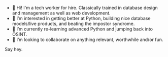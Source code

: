- 👋 Hi! I'm a tech worker for hire. Classically trained in database design and management as well as web development.
- 👀 I’m interested in getting better at Python, building nice database models/live products, and beating the impostor syndrome.
- 🌱 I’m currently re-learning advanced Python and jumping back into OSINT.
- 💞️ I’m looking to collaborate on anything relevant, worthwhile and/or fun.

Say hey.

<!---
jiigggeee/jiigggeee is a ✨ special ✨ repository because its `README.md` (this file) appears on your GitHub profile.
You can click the Preview link to take a look at your changes.
--->
